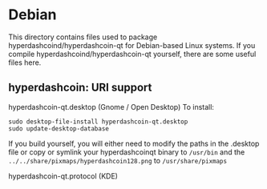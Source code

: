 
Debian
====================
This directory contains files used to package hyperdashcoind/hyperdashcoin-qt
for Debian-based Linux systems. If you compile hyperdashcoind/hyperdashcoin-qt yourself, there are some useful files here.

## hyperdashcoin: URI support ##


hyperdashcoin-qt.desktop  (Gnome / Open Desktop)
To install:

	sudo desktop-file-install hyperdashcoin-qt.desktop
	sudo update-desktop-database

If you build yourself, you will either need to modify the paths in
the .desktop file or copy or symlink your hyperdashcoinqt binary to `/usr/bin`
and the `../../share/pixmaps/hyperdashcoin128.png` to `/usr/share/pixmaps`

hyperdashcoin-qt.protocol (KDE)

